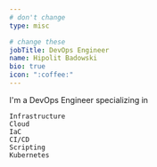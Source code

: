 ```yaml
---
# don't change
type: misc

# change these
jobTitle: DevOps Engineer
name: Hipolit Badowski
bio: true
icon: ":coffee:"
---
```


I'm a DevOps Engineer specializing in

    Infrastructure
    Cloud
    IaC
    CI/CD
    Scripting
    Kubernetes

